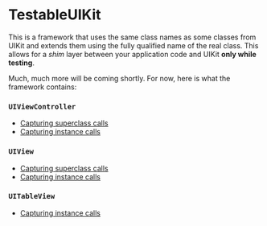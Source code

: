 TestableUIKit
=============

This is a framework that uses the same class names as some classes from UIKit and extends them using the fully qualified name of the real class.  This allows for a *shim* layer between your application code and UIKit **only while testing**.

Much, much more will be coming shortly.  For now, here is what the framework contains:

### `UIViewController`
 - [Capturing superclass calls](UIViewControllerSuperCalls.md)
 - [Capturing instance calls](UIViewControllerCalls.md)

### `UIView`
 - [Capturing superclass calls](UIViewSuperCalls.md)
 - [Capturing instance calls](UIViewCalls.md)

### `UITableView`
- [Capturing instance calls](UITableViewCalls.md)
